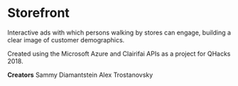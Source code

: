 # Storefront

Interactive ads with which persons walking by stores can engage, building a clear image of customer demographics.

Created using the Microsoft Azure and Clairifai APIs as a project for QHacks 2018.

__Creators__
Sammy Diamantstein
Alex Trostanovsky

